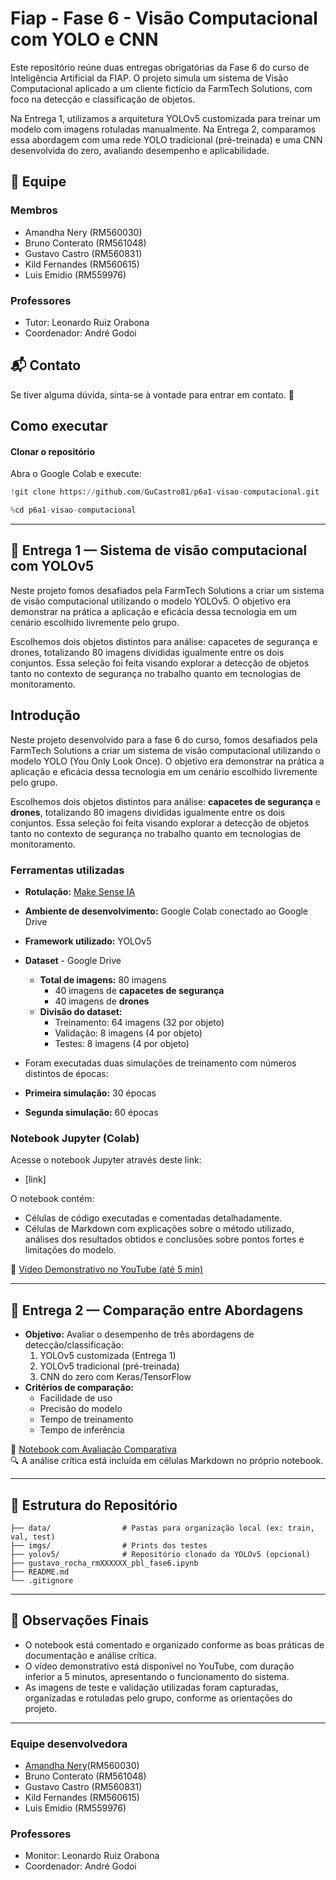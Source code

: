 # Fiap -  Fase 6 -  Visão Computacional com YOLO e CNN

Este repositório reúne duas entregas obrigatórias da Fase 6 do curso de Inteligência Artificial da FIAP. O projeto simula um sistema de Visão Computacional aplicado a um cliente fictício da FarmTech Solutions, com foco na detecção e classificação de objetos.

Na Entrega 1, utilizamos a arquitetura YOLOv5 customizada para treinar um modelo com imagens rotuladas manualmente. 
Na Entrega 2, comparamos essa abordagem com uma rede YOLO tradicional (pré-treinada) e uma CNN desenvolvida do zero, avaliando desempenho e aplicabilidade.

## 👥 Equipe

### Membros
- Amandha Nery (RM560030)
- Bruno Conterato (RM561048)
- Gustavo Castro (RM560831)
- Kild Fernandes (RM560615)
- Luis Emidio (RM559976)

### Professores
- Tutor: Leonardo Ruiz Orabona
- Coordenador: André Godoi

## 📬 Contato  
Se tiver alguma dúvida, sinta-se à vontade para entrar em contato. 🚀

## Como executar

#### Clonar o repositório
Abra o Google Colab e execute:

```python
!git clone https://github.com/GuCastro81/p6a1-visao-computacional.git 

%cd p6a1-visao-computacional

```
---

## 🎯 Entrega 1 — Sistema de visão computacional com YOLOv5 

Neste projeto fomos desafiados pela FarmTech Solutions a criar um sistema de visão computacional utilizando o modelo YOLOv5. O objetivo era demonstrar na prática a aplicação e eficácia dessa tecnologia em um cenário escolhido livremente pelo grupo.

Escolhemos dois objetos distintos para análise: capacetes de segurança e drones, totalizando 80 imagens divididas igualmente entre os dois conjuntos. Essa seleção foi feita visando explorar a detecção de objetos tanto no contexto de segurança no trabalho quanto em tecnologias de monitoramento.

 
## Introdução

Neste projeto desenvolvido para a fase 6 do curso, fomos desafiados pela FarmTech Solutions a criar um sistema de visão computacional utilizando o modelo YOLO (You Only Look Once). O objetivo era demonstrar na prática a aplicação e eficácia dessa tecnologia em um cenário escolhido livremente pelo grupo.

Escolhemos dois objetos distintos para análise: **capacetes de segurança** e **drones**, totalizando 80 imagens divididas igualmente entre os dois conjuntos. Essa seleção foi feita visando explorar a detecção de objetos tanto no contexto de segurança no trabalho quanto em tecnologias de monitoramento.

### Ferramentas utilizadas

- **Rotulação:** [Make Sense IA](https://www.makesense.ai/)
- **Ambiente de desenvolvimento:** Google Colab conectado ao Google Drive
- **Framework utilizado:** YOLOv5
- **Dataset** - Google Drive
  - **Total de imagens:** 80 imagens
    - 40 imagens de **capacetes de segurança**
    - 40 imagens de **drones**
  - **Divisão do dataset:**
    - Treinamento: 64 imagens (32 por objeto)
    - Validação: 8 imagens (4 por objeto)
    - Testes: 8 imagens (4 por objeto)

- Foram executadas duas simulações de treinamento com números distintos de épocas:
- **Primeira simulação:** 30 épocas
- **Segunda simulação:** 60 épocas

### Notebook Jupyter (Colab)
Acesse o notebook Jupyter através deste link:
- [link]

O notebook contém:
- Células de código executadas e comentadas detalhadamente.
- Células de Markdown com explicações sobre o método utilizado, análises dos resultados obtidos e conclusões sobre pontos fortes e limitações do modelo.

🔗 [Vídeo Demonstrativo no YouTube (até 5 min)](https://www.youtube.com/)  

---

## 🤖 Entrega 2 — Comparação entre Abordagens

- **Objetivo:** Avaliar o desempenho de três abordagens de detecção/classificação:
  1. YOLOv5 customizada (Entrega 1)
  2. YOLOv5 tradicional (pré-treinada)
  3. CNN do zero com Keras/TensorFlow
- **Critérios de comparação:**
  - Facilidade de uso
  - Precisão do modelo
  - Tempo de treinamento
  - Tempo de inferência

📘 [Notebook com Avaliação Comparativa](https://colab.research.google.com/)  
🔍 A análise crítica está incluída em células Markdown no próprio notebook.

---

## 📁 Estrutura do Repositório

```
├── data/                # Pastas para organização local (ex: train, val, test)
├── imgs/                # Prints dos testes
├── yolov5/              # Repositório clonado da YOLOv5 (opcional)
├── gustavo_rocha_rmXXXXXX_pbl_fase6.ipynb
├── README.md
└── .gitignore
```

---

## 📌 Observações Finais

- O notebook está comentado e organizado conforme as boas práticas de documentação e análise crítica.
- O vídeo demonstrativo está disponível no YouTube, com duração inferior a 5 minutos, apresentando o funcionamento do sistema.
- As imagens de teste e validação utilizadas foram capturadas, organizadas e rotuladas pelo grupo, conforme as orientações do projeto.

---

### Equipe desenvolvedora
- [Amandha Nery](https://github.com/insanedays/)(RM560030) 
- Bruno Conterato (RM561048)
- Gustavo Castro (RM560831)
- Kild Fernandes (RM560615)
- Luis Emidio (RM559976)
  
### Professores
- Monitor: Leonardo Ruiz Orabona
- Coordenador: André Godoi




